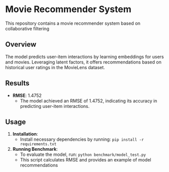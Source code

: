 # Movie Recommender System

This repository contains a movie recommender system based on collaborative filtering
## Overview

The model predicts user-item interactions by learning embeddings for users and movies. Leveraging latent factors, it offers recommendations based on historical user ratings in the MovieLens dataset.

## Results

- **RMSE**: 1.4752
    - The model achieved an RMSE of 1.4752, indicating its accuracy in predicting user-item interactions.

## Usage

1. **Installation**:
    - Install necessary dependencies by running:
        `pip install -r requirements.txt`
2. **Running Benchmark**:
    - To evaluate the model, run:
        `python benchmark/model_test.py`
    - This script calculates RMSE and provides an example of model recommendations